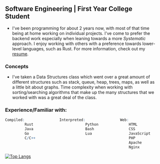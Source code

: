 ## **Software Engineering** | First Year College Student

- I've been programming for about 2 years now, with most of that time being at home working on individual projects. I've come to prefer the backend work especially when leaning towards a more *Systematic* approach. I enjoy working with others with a preference towards lower-level languages, such as Rust.
For more information, check out my [resume](https://rustychads.com/index.php/s/kFMpTZ5tFQqdcdL).

### Concepts
- I've taken a Data Structures class which went over a great amount of different structures such as stack, queue, heap, trees, maps, as well as a little bit about graphs. Time complexity when working with sorting/searching algorithms that make up the many structures that we worked with was a great deal of the class.

### Experience/Familiar with:
```q
Compiled:                Interpreted:                Web:
         Rust                        Python              HTML
         Java                        Bash                CSS
         Go                          Lua                 JavaScript
         C/C++                                           PHP
                                                         Apache
                                                         Nginx
```

[![Top Langs](https://github-readme-stats.vercel.app/api/top-langs/?username=splurf&theme=github_dark&card_width=1000&custom_title=Project%20Diversity)](https://github.com/anuraghazra/github-readme-stats)
